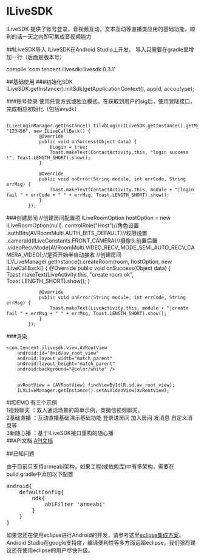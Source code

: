 # ILiveSDK
ILiveSDK 提供了账号登录，音视频互动，文本互动等直播类应用的基础功能，顺利的话一天之内即可集成音视频能力

##ILiveSDK导入
ILiveSDK在Android Studio上开发。
导入只需要在gradle里增加一行（后面是版本号）

compile 'com.tencent.ilivesdk:ilivesdk:0.3.1'



##基础使用
###初始化SDK
ILiveSDK.getInstance().initSdk(getApplicationContext(), appid, accoutype);



###账号登录
使用托管方式或独立模式，在获取到用户的sig后，使用登陆接口，完成相应初始化（包括avsdk）

      ILiveLoginManager.getInstance().tilvbLogin(ILiveSDK.getInstance().getMyUserId(), "123456", new ILiveCallBack() {
                @Override
                public void onSuccess(Object data) {
                    bLogin = true;
                    Toast.makeText(ContactActivity.this, "login success !", Toast.LENGTH_SHORT).show();
                }

                @Override
                public void onError(String module, int errCode, String errMsg) {
                    Toast.makeText(ContactActivity.this, module + "|login fail " + errCode + " " + errMsg, Toast.LENGTH_SHORT).show();
                }
            });
            
###创建房间
            //创建房间配置项
            ILiveRoomOption hostOption = new ILiveRoomOption(null).
                    controlRole("Host")//角色设置
                    .authBits(AVRoomMulti.AUTH_BITS_DEFAULT)//权限设置
                    .cameraId(ILiveConstants.FRONT_CAMERA)//摄像头前置后置
                    .videoRecvMode(AVRoomMulti.VIDEO_RECV_MODE_SEMI_AUTO_RECV_CAMERA_VIDEO);//是否开始半自动接收
            //创建房间
            ILVLiveManager.getInstance().createRoom(room, hostOption, new ILiveCallBack() {
                @Override
                public void onSuccess(Object data) {
                    Toast.makeText(LiveActivity.this, "create room  ok", Toast.LENGTH_SHORT).show();
                }

                @Override
                public void onError(String module, int errCode, String errMsg) {
                    Toast.makeText(LiveActivity.this, module + "|create fail " + errMsg + " " + errMsg, Toast.LENGTH_SHORT).show();
                }
            });
            
###渲染

    <com.tencent.ilivesdk.view.AVRootView
        android:id="@+id/av_root_view"
        android:layout_width="match_parent"
        android:layout_height="match_parent"
        android:background="@color/white" />
        
        
        avRootView = (AVRootView) findViewById(R.id.av_root_view);
        ILVLiveManager.getInstance().setAvVideoView(avRootView);


            
##DEMO
有三个示例  <br />
1视频聊天 ：双人通话场景的简单示例，类微信视频聊天。    
2基础直播 ：互动直播基础演示基础功能 登录进房间 加入房间 发消息 自定义消息等     
3新随心播 ：基于ILiveSDK接口重构的随心播        
##API文档
[API文档](https://zhaoyang21cn.github.io/ilivesdk_help/android_help/)

##已知问题

由于目前只支持armeabi架构，如果工程(或依赖库)中有多架构，需要在build.gradle中添加以下配置
<pre>
android{
    defaultConfig{
        ndk{
            abiFilter 'armeabi'
        }
    }
}
</pre>

如果您还在使用eclipse进行Android的开发，请参考这里[eclipse集成方案](./eclipse_readme.md)。    
Android Studio在google支持度，编译便利性等多方面远超eclipse。我们强烈建议还在使用eclipse的用户尽快升级。




